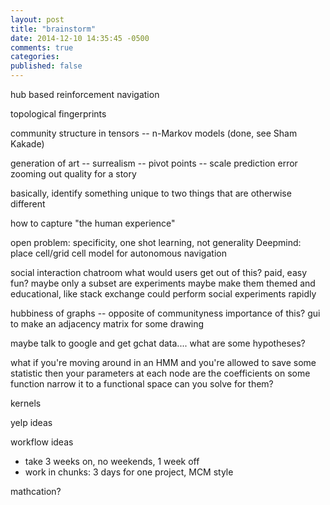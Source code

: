 ```yaml
---
layout: post
title: "brainstorm"
date: 2014-12-10 14:35:45 -0500
comments: true
categories: 
published: false
---
```


hub based reinforcement navigation

topological fingerprints

community structure in tensors -- n-Markov models (done, see Sham Kakade)

generation of art -- surrealism -- pivot points -- scale
prediction error
zooming out quality for a story

basically, identify something unique to two things that are otherwise different

how to capture "the human experience"

open problem: specificity, one shot learning, not generality
Deepmind: place cell/grid cell model for autonomous navigation

social interaction chatroom
what would users get out of this?
paid, easy
fun? maybe only a subset are experiments
maybe make them themed and educational, like stack exchange
could perform social experiments rapidly

hubbiness of graphs -- opposite of communityness
importance of this?
gui to make an adjacency matrix for some drawing

maybe talk to google and get gchat data....
what are some hypotheses?

what if you're moving around in an HMM and you're allowed to save some statistic
then your parameters at each node are the coefficients on some function
narrow it to a functional space
can you solve for them?

kernels

yelp ideas

workflow ideas
- take 3 weeks on, no weekends, 1 week off
- work in chunks: 3 days for one project, MCM style

mathcation?
